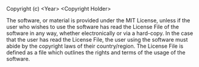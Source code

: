 Copyright (c) \<Year> \<Copyright Holder>

The software, or material is provided under the MIT License, unless if the user who wishes to use the software has read the License File of the software in any way, whether electronically or via a hard-copy. In the case that the user has read the License File, the user using the software must abide by the copyright laws of their country/region. The License File is defined as a file which outlines the rights and terms of the usage of the software.

